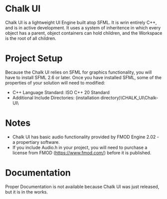 # Chalk UI
Chalk UI is a lightweight UI Engine built atop SFML. It is wrin entirely C++, and is in active development.
It uses a system of inheritence in which every object has a parent, object containers can hold children, and the Workspace is the root of all children.
# Project Setup
Because the Chalk UI relies on SFML for graphics functionality, you will have to install SFML 2.6 or later.
Once you have installed SFML, some of the properties of your solution will need to modified:
- C++ Language Standard: ISO C++ 20 Standard
- Additional Include Directories: (installation directory)\CHALK_UI\Chalk-UI\
# Notes
- Chalk UI has basic audio functionality provided by FMOD Engine 2.02 - a propertiary software.
- If you include Audio.h in your project, you will need to purchase a license from FMOD (https://www.fmod.com/) before it is published.
# Documentation
Proper Documentation is not available because Chalk UI was just released, but it is in the works.
